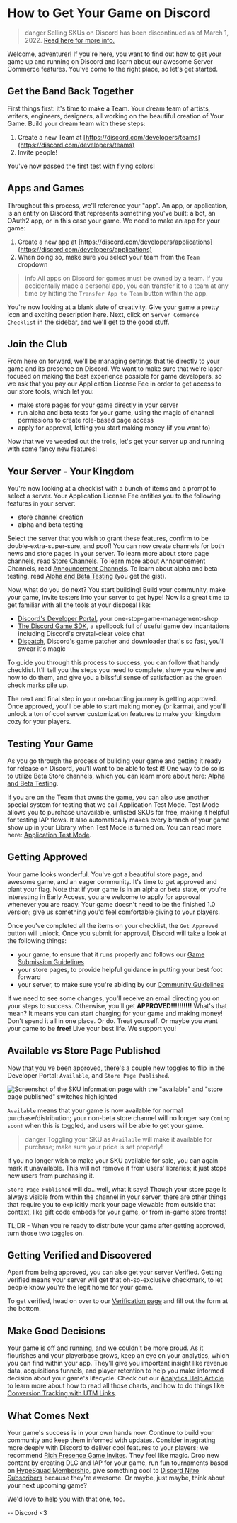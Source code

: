 # How to Get Your Game on Discord

> danger
> Selling SKUs on Discord has been discontinued as of March 1, 2022. [Read here for more info.](https://support-dev.discord.com/hc/en-us/articles/4414590563479)

Welcome, adventurer! If you're here, you want to find out how to get your game up and running on Discord and learn about our awesome Server Commerce features. You've come to the right place, so let's get started.

## Get the Band Back Together

First things first: it's time to make a Team. Your dream team of artists, writers, engineers, designers, all working on the beautiful creation of Your Game. Build your dream team with these steps:

1. Create a new Team at [https://discord.com/developers/teams](https://discord.com/developers/teams)
2. Invite people!

You've now passed the first test with flying colors!

## Apps and Games

Throughout this process, we'll reference your "app". An app, or application, is an entity on Discord that represents something you've built: a bot, an OAuth2 app, or in this case your game. We need to make an app for your game:

1. Create a new app at [https://discord.com/developers/applications](https://discord.com/developers/applications)
2. When doing so, make sure you select your team from the `Team` dropdown

> info
> All apps on Discord for games must be owned by a team. If you accidentally made a personal app, you can transfer it to a team at any time by hitting the `Transfer App to Team` button within the app.

You're now looking at a blank slate of creativity. Give your game a pretty icon and exciting description here. Next, click on `Server Commerce Checklist` in the sidebar, and we'll get to the good stuff.

## Join the Club

From here on forward, we'll be managing settings that tie directly to your game and its presence on Discord. We want to make sure that we're laser-focused on making the best experience possible for game developers, so we ask that you pay our Application License Fee in order to get access to our store tools, which let you:

- make store pages for your game directly in your server
- run alpha and beta tests for your game, using the magic of channel permissions to create role-based page access
- apply for approval, letting you start making money (if you want to)

Now that we've weeded out the trolls, let's get your server up and running with some fancy new features!

## Your Server - Your Kingdom

You're now looking at a checklist with a bunch of items and a prompt to select a server. Your Application License Fee entitles you to the following features in your server:

- store channel creation
- alpha and beta testing

Select the server that you wish to grant these features, confirm to be double-extra-super-sure, and poof! You can now create channels for both news and store pages in your server. To learn more about store page channels, read [Store Channels](#DOCS_GAME_AND_SERVER_MANAGEMENT_SPECIAL_CHANNELS/store-channels). To learn more about Announcement Channels, read [Announcement Channels](#DOCS_GAME_AND_SERVER_MANAGEMENT_SPECIAL_CHANNELS/announcement-channels). To learn about alpha and beta testing, read [Alpha and Beta Testing](#DOCS_GAME_AND_SERVER_MANAGEMENT_ALPHA_AND_BETA_TESTING/)
(you get the gist).

Now, what do you do next? You start building! Build your community, make your game, invite testers into your server to get hype! Now is a great time to get familiar with all the tools at your disposal like:

- [Discord's Developer Portal](https://discord.com/developers/applications), your one-stop-game-management-shop
- [The Discord Game SDK](#DOCS_GAME_SDK_SDK_STARTER_GUIDE/), a spellbook full of useful game dev incantations including Discord's crystal-clear voice chat
- [Dispatch](#DOCS_DISPATCH_DISPATCH_AND_YOU/), Discord's game patcher and downloader that's so fast, you'll swear it's magic

To guide you through this process to success, you can follow that handy checklist. It'll tell you the steps you need to complete, show you where and how to do them, and give you a blissful sense of satisfaction as the green check marks pile up.

The next and final step in your on-boarding journey is getting approved. Once approved, you'll be able to start making money (or karma), and you'll unlock a ton of cool server customization features to make your kingdom cozy for your players.

## Testing Your Game

As you go through the process of building your game and getting it ready for release on Discord, you'll want to be able to test it! One way to do so is to utilize Beta Store channels, which you can learn more about here: [Alpha and Beta Testing](#DOCS_GAME_AND_SERVER_MANAGEMENT_ALPHA_AND_BETA_TESTING/).

If you are on the Team that owns the game, you can also use another special system for testing that we call Application Test Mode. Test Mode allows you to purchase unavailable, unlisted SKUs for free, making it helpful for testing IAP flows. It also automatically makes every branch of your game show up in your Library when Test Mode is turned on. You can read more here: [Application Test Mode](#DOCS_GAME_SDK_STORE/application-test-mode).

## Getting Approved

Your game looks wonderful. You've got a beautiful store page, and awesome game, and an eager community. It's time to get approved and plant your flag. Note that if your game is in an alpha or beta state, or you're interesting in Early Access, you are welcome to apply for approval whenever you are ready. Your game doesn't need to be the finished 1.0 version; give us something you'd feel comfortable giving to your players.

Once you've completed all the items on your checklist, the `Get Approved` button will unlock. Once you submit for approval, Discord will take a look at the following things:

- your game, to ensure that it runs properly and follows our [Game Submission Guidelines](https://support-dev.discord.com/hc/en-us/articles/360025028592-Game-Submission-Guidelines)
- your store pages, to provide helpful guidance in putting your best foot forward
- your server, to make sure you're abiding by our [Community Guidelines](https://discord.com/guidelines)

If we need to see some changes, you'll receive an email directing you on your steps to success. Otherwise, you'll get **APPROVED!!!!!!!!!!** What's that mean? It means you can start charging for your game and making money! Don't spend it all in one place. Or do. Treat yourself. Or maybe you want your game to be **free!** Live your best life. We support you!

## Available vs Store Page Published

Now that you've been approved, there's a couple new toggles to flip in the Developer Portal: `Available`, and `Store Page Published`.

![Screenshot of the SKU information page with the "available" and "store page published" switches highlighted](available-published.png)

`Available` means that your game is now available for normal purchase/distribution; your non-beta store channel will no longer say `Coming soon!` when this is toggled, and users will be able to get your game.

> danger
> Toggling your SKU as `Available` will make it available for purchase; make sure your price is set properly!

If you no longer wish to make your SKU available for sale, you can again mark it unavailable. This will not remove it from users' libraries; it just stops new users from purchasing it.

`Store Page Published` will do...well, what it says! Though your store page is always visible from within the channel in your server, there are other things that require you to explicitly mark your page viewable from outside that context, like gift code embeds for your game, or from in-game store fronts!

TL;DR - When you're ready to distribute your game after getting approved, turn those two toggles on.

## Getting Verified and Discovered

Apart from being approved, you can also get your server Verified. Getting verified means your server will get that oh-so-exclusive checkmark, to let people know you're the legit home for your game. 

To get verified, head on over to our [Verification page](https://discord.com/verification) and fill out the form at the bottom.

## Make Good Decisions

Your game is off and running, and we couldn't be more proud. As it flourishes and your playerbase grows, keep an eye on your analytics, which you can find within your app. They'll give you important insight like revenue data, acquisitions funnels, and player retention to help you make informed decision about your game's lifecycle. Check out our [Analytics Help Article](https://support-dev.discord.com/hc/en-us/articles/360024852152) to learn more about how to read all those charts, and how to do things like [Conversion Tracking with UTM Links](https://support-dev.discord.com/hc/en-us/articles/360025153051-How-to-track-conversions-with-UTM-links).

## What Comes Next

Your game's success is in your own hands now. Continue to build your community and keep them informed with updates. Consider integrating more deeply with Discord to deliver cool features to your players; we recommend [Rich Presence Game Invites](#DOCS_GAME_SDK_ACTIVITIES/). They feel like magic. Drop new content by creating DLC and IAP for your game, run fun tournaments based on [HypeSquad Membership](#DOCS_GAME_SDK_USERS/currentuserhasflag), give something cool to [Discord Nitro Subscribers](#DOCS_GAME_SDK_USERS/getcurrentuserpremiumtype) because they're awesome. Or maybe, just maybe, think about your next upcoming game?

We'd love to help you with that one, too.

-- Discord <3
